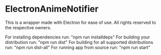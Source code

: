 # ElectronAnimeNotifier
This is a wrapper made with Electron for ease of use. All rights reserved to the respective owners.

For installing dependencies run: "npm run installdeps"
For building your distribution run: "npm run dist"
For building for all supported distributions run: "npm run dist-all"
For running app from source run: "npm run start"
